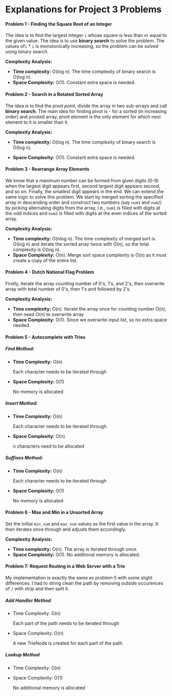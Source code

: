 # Explanations for Project 3 Problems

#### Problem 1 - Finding the Square Root of an Integer

The idea is to find the largest integer `i​` whose square is less than or equal to the given value. The idea is to use **binary search** to solve the problem. The values of ​`i` * `i​` is monotonically increasing, so the problem can be solved using binary search.

**Complexity Analysis:**

- **Time complexity:** O(log n).
  The time complexity of binary search is O(log n).
- **Space Complexity:** O(1).
  Constant extra space is needed.



#### Problem 2 - Search in a Rotated Sorted Array

The idea is to find the *pivot point*, divide the array in two sub-arrays and call **binary search**.
The main idea for finding pivot is - for a sorted (in increasing order) and pivoted array, pivot element is the only element for which next element to it is smaller than it.

**Complexity Analysis:**

- **Time complexity:** O(log n).
  The time complexity of binary search is O(log n).

- **Space Complexity:** O(1).
  Constant extra space is needed.

  

#### Problem 3 - Rearrange Array Elements

We know that a maximum number can be formed from given digits (0-9) when the largest digit appears first, second largest digit appears second, and so on. Finally, the smallest digit appears in the end. We can extend the same logic to solve this problem. We start by merged sorting the specified array in descending order and construct two numbers (say `num1` and `num2`) by picking alternating digits from the array, i.e., `num1` is filled with digits at the odd indices and `num2` is filled with digits at the even indices of the sorted array. 

**Complexity Analysis:**

- **Time complexity:** O(nlog n).
  The time complexity of merged sort is O(log n) and iterate the sorted array twice with O(n), so the total complexity is O(log n).
- **Space Complexity:** O(n).
  Merge sort space complexity is O(n) as it must create a copy of the entire list.



#### Problem 4 - Dutch National Flag Problem

Firstly, iterate the array counting number of 0's, 1's, and 2's, then overwrite array with total number of 0's, then 1's and followed by 2's.

**Complexity Analysis:**

- **Time complexity:** O(n).
  Iterate the array once for counting number O(n), then need O(n) to overwrite array
- **Space Complexity:** O(1).
  Since we overwrite input list, so no extra space needed. 



#### Problem 5 - Autocomplete with Tries

##### Find Method:

+ **Time Complexity:** O(n)

  Each character needs to be iterated through

+ **Space Complexity:** O(1)

  No memory is allocated

##### Insert Method:

+ **Time Complexity:** O(n)

  Each character needs to be iterated through

+ **Space Complexity:** O(n)

  n characters need to be allocated

##### Suffixes Method:

+ **Time Complexity:** O(n)

  Each character needs to be iterated through

+ **Space Complexity:** O(1)

  No memory is allocated



#### Problem 6 - Max and Min in a Unsorted Array

Set the initial `min_num` and `max_num` values as the first value in the array. It then iterates once through and adjusts them accordingly.

**Complexity Analysis:**

- **Time complexity:** O(n).
  The array is iterated through once.
- **Space Complexity:** O(1).
  No additional memory is allocated.



#### Problem 7: Request Routing in a Web Server with a Trie

My implementation is exactly the same as problem 5 with some slight differences. I had to string clean the path by removing outside occurences of `/` with strip and then split it.

##### Add Handler Method

+ Time Complexity: O(n) 

  Each part of the path needs to be iterated through

+ Space Complexity: O(n) 

  A new TrieNode is created for each part of the path

##### Lookup Method

+ Time Complexity: O(n)

+ Space Complexity: O(1)

  No additional memory is allocated



